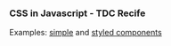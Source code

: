 ### CSS in Javascript - TDC Recife

Examples: [simple](https://github.com/IgorHalfeld/css-in-javascripto-tdc-recife-demo/tree/master/simple-example) and [styled components](https://github.com/IgorHalfeld/css-in-javascripto-tdc-recife-demo/tree/master/styled-components)